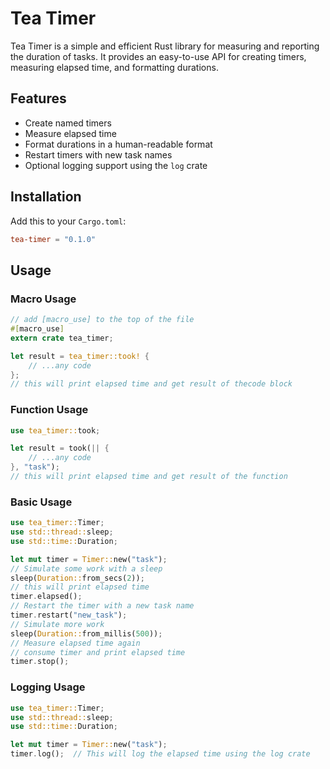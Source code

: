 # Tea Timer

Tea Timer is a simple and efficient Rust library for measuring and reporting the duration of tasks. It provides an easy-to-use API for creating timers, measuring elapsed time, and formatting durations.

## Features

- Create named timers
- Measure elapsed time
- Format durations in a human-readable format
- Restart timers with new task names
- Optional logging support using the `log` crate

## Installation

Add this to your `Cargo.toml`:

```toml
tea-timer = "0.1.0"
```

## Usage

### Macro Usage
```rust
// add [macro_use] to the top of the file
#[macro_use]
extern crate tea_timer;

let result = tea_timer::took! {
    // ...any code
};
// this will print elapsed time and get result of thecode block
```

### Function Usage
```rust
use tea_timer::took;

let result = took(|| {
    // ...any code
}, "task");
// this will print elapsed time and get result of the function
```

### Basic Usage
```rust
use tea_timer::Timer;
use std::thread::sleep;
use std::time::Duration;

let mut timer = Timer::new("task");
// Simulate some work with a sleep
sleep(Duration::from_secs(2));
// this will print elapsed time
timer.elapsed();
// Restart the timer with a new task name
timer.restart("new_task");
// Simulate more work
sleep(Duration::from_millis(500));
// Measure elapsed time again
// consume timer and print elapsed time
timer.stop();
```

### Logging Usage
```rust
use tea_timer::Timer;
use std::thread::sleep;
use std::time::Duration;

let mut timer = Timer::new("task");
timer.log();  // This will log the elapsed time using the log crate
```

